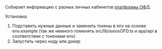 Собирает информацию с разных личных кабинетов [платформы ОФД](https://platformaofd.ru/).

Установка: 
1. Подставить нужные данные и заменить токены в env на основе env.example (так же немного поменять src/lib/axiosOFD.ts и app/api в соответствии с токенами env)
2. Запустить через ноду или докер
